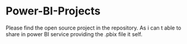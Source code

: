# Power-BI-Projects
Please find the open source project in the repository. As i can t able to share in power BI service providing the .pbix file it self.

